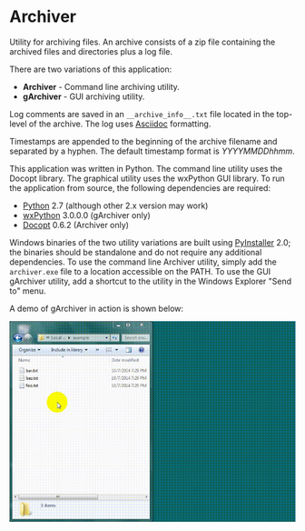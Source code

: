 Archiver
========
Utility for archiving files. An archive consists of a zip file containing the archived files and directories plus a log file.

There are two variations of this application:

  - **Archiver** - Command line archiving utility.
  - **gArchiver** - GUI archiving utility.

Log comments are saved in an <code>\_\_archive\_info\_\_.txt</code> file located in the top-level of the archive. The log uses [Asciidoc](http://www.methods.co.nz/asciidoc/) formatting.

Timestamps are appended to the beginning of the archive filename and separated by a hyphen. The default timestamp format is *YYYYMMDDhhmm*.

This application was written in Python. The command line utility uses the Docopt library. The graphical utility uses the wxPython GUI library. To run the application from source, the following dependencies are required:

  - [Python](http://python.org/) 2.7 (although other 2.x version may work)
  - [wxPython](http://wxpython.org/) 3.0.0.0 (gArchiver only)
  - [Docopt](https://github.com/docopt/docopt) 0.6.2 (Archiver only)

Windows binaries of the two utility variations are built using [PyInstaller](http://www.pyinstaller.org/) 2.0; the binaries should be standalone and do not require any additional dependencies. To use the command line Archiver utility, simply add the `archiver.exe` file to a location accessible on the PATH. To use the GUI gArchiver utility, add a shortcut to the utility in the Windows Explorer "Send to" menu.

A demo of gArchiver in action is shown below:

![gArchiver Demo](doc/demos/garchiver_demo.gif)

